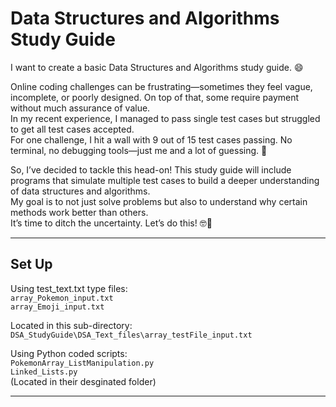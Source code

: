 # Data Structures and Algorithms Study Guide

I want to create a basic Data Structures and Algorithms study guide. 😄 <br>

Online coding challenges can be frustrating—sometimes they feel vague, incomplete, or poorly designed. On top of that, some require payment without much assurance of value.<br>
In my recent experience, I managed to pass single test cases but struggled to get all test cases accepted. <br>
For one challenge, I hit a wall with 9 out of 15 test cases passing. No terminal, no debugging tools—just me and a lot of guessing. 🥴 <br>

So, I’ve decided to tackle this head-on! This study guide will include programs that simulate multiple test cases to build a deeper understanding of data structures and algorithms. <br>
My goal is to not just solve problems but also to understand why certain methods work better than others. <br>
It’s time to ditch the uncertainty. Let’s do this! 🤓💪 <br>

---

## Set Up

Using test_text.txt type files: <br>
`array_Pokemon_input.txt` <br>
`array_Emoji_input.txt` <br>

Located in this sub-directory: <br>
`DSA_StudyGuide\DSA_Text_files\array_testFile_input.txt` <br>

Using Python coded scripts: <br>
`PokemonArray_ListManipulation.py` <br>
`Linked_Lists.py` <br>
(Located in their desginated folder) <br>

---
